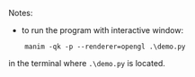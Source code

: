 Notes:
- to run the program with interactive window:
```
    manim -qk -p --renderer=opengl .\demo.py
```
in the terminal where `.\demo.py` is located.